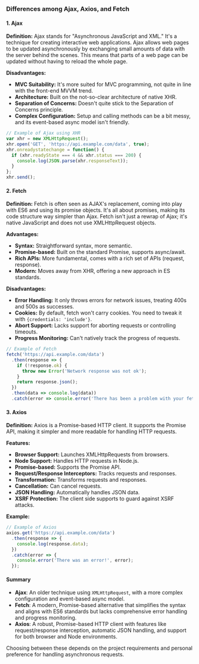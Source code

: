 ### Differences among Ajax, Axios, and Fetch

#### 1. Ajax

**Definition:**
Ajax stands for "Asynchronous JavaScript and XML." It's a technique for creating interactive web applications. Ajax allows web pages to be updated asynchronously by exchanging small amounts of data with the server behind the scenes. This means that parts of a web page can be updated without having to reload the whole page.

**Disadvantages:**
- **MVC Suitability:** It's more suited for MVC programming, not quite in line with the front-end MVVM trend.
- **Architecture:** Built on the not-so-clear architecture of native XHR.
- **Separation of Concerns:** Doesn't quite stick to the Separation of Concerns principle.
- **Complex Configuration:** Setup and calling methods can be a bit messy, and its event-based async model isn't friendly.

```javascript
// Example of Ajax using XHR
var xhr = new XMLHttpRequest();
xhr.open('GET', 'https://api.example.com/data', true);
xhr.onreadystatechange = function() {
  if (xhr.readyState === 4 && xhr.status === 200) {
    console.log(JSON.parse(xhr.responseText));
  }
};
xhr.send();
```

#### 2. Fetch

**Definition:**
Fetch is often seen as AJAX's replacement, coming into play with ES6 and using its promise objects. It's all about promises, making its code structure way simpler than Ajax. Fetch isn't just a rewrap of Ajax; it's native JavaScript and does not use XMLHttpRequest objects.

**Advantages:**
- **Syntax:** Straightforward syntax, more semantic.
- **Promise-based:** Built on the standard Promise, supports async/await.
- **Rich APIs:** More fundamental, comes with a rich set of APIs (request, response).
- **Modern:** Moves away from XHR, offering a new approach in ES standards.

**Disadvantages:**
- **Error Handling:** It only throws errors for network issues, treating 400s and 500s as successes.
- **Cookies:** By default, fetch won't carry cookies. You need to tweak it with `{credentials: 'include'}`.
- **Abort Support:** Lacks support for aborting requests or controlling timeouts.
- **Progress Monitoring:** Can't natively track the progress of requests.

```javascript
// Example of Fetch
fetch('https://api.example.com/data')
  .then(response => {
    if (!response.ok) {
      throw new Error('Network response was not ok');
    }
    return response.json();
  })
  .then(data => console.log(data))
  .catch(error => console.error('There has been a problem with your fetch operation:', error));
```

#### 3. Axios

**Definition:**
Axios is a Promise-based HTTP client. It supports the Promise API, making it simpler and more readable for handling HTTP requests.

**Features:**
- **Browser Support:** Launches XMLHttpRequests from browsers.
- **Node Support:** Handles HTTP requests in Node.js.
- **Promise-based:** Supports the Promise API.
- **Request/Response Interceptors:** Tracks requests and responses.
- **Transformation:** Transforms requests and responses.
- **Cancellation:** Can cancel requests.
- **JSON Handling:** Automatically handles JSON data.
- **XSRF Protection:** The client side supports to guard against XSRF attacks.

**Example:**
```javascript
// Example of Axios
axios.get('https://api.example.com/data')
  .then(response => {
    console.log(response.data);
  })
  .catch(error => {
    console.error('There was an error!', error);
  });
```

#### Summary
- **Ajax**: An older technique using `XMLHttpRequest`, with a more complex configuration and event-based async model.
- **Fetch**: A modern, Promise-based alternative that simplifies the syntax and aligns with ES6 standards but lacks comprehensive error handling and progress monitoring.
- **Axios**: A robust, Promise-based HTTP client with features like request/response interception, automatic JSON handling, and support for both browser and Node environments.

Choosing between these depends on the project requirements and personal preference for handling asynchronous requests.